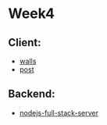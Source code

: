# Week4

## Client:
- [walls](https://haroldzhen.github.io/nodejs-full-stack-client/#/)
- [post](https://haroldzhen.github.io/nodejs-full-stack-client/#/post)

## Backend:
- [nodejs-full-stack-server](https://github.com/HaroldZhen/nodejs-full-stack-server)
